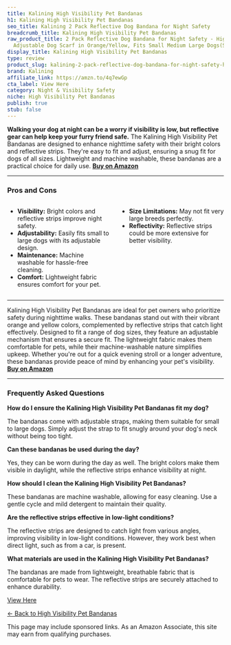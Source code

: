```yaml
---
title: Kalining High Visibility Pet Bandanas
h1: Kalining High Visibility Pet Bandanas
seo_title: Kalining 2 Pack Reflective Dog Bandana for Night Safety
breadcrumb_title: Kalining High Visibility Pet Bandanas
raw_product_title: 2 Pack Reflective Dog Bandana for Night Safety - High Visibility
  Adjustable Dog Scarf in Orange/Yellow, Fits Small Medium Large Dogs(Small)
display_title: Kalining High Visibility Pet Bandanas
type: review
product_slug: kalining-2-pack-reflective-dog-bandana-for-night-safety-high-visibility-3325d966
brand: Kalining
affiliate_link: https://amzn.to/4q7ewGp
cta_label: View Here
category: Night & Visibility Safety
niche: High Visibility Pet Bandanas
publish: true
stub: false
---
```


<div id="intro" class="full-width">
  <p><strong>Walking your dog at night can be a worry if visibility is low, but reflective gear can help keep your furry friend safe.</strong> The Kalining High Visibility Pet Bandanas are designed to enhance nighttime safety with their bright colors and reflective strips. They're easy to fit and adjust, ensuring a snug fit for dogs of all sizes. Lightweight and machine washable, these bandanas are a practical choice for daily use. <a href="https://amzn.to/4q7ewGp" rel="nofollow sponsored noopener" target="_blank"><strong>Buy on Amazon</strong></a></p>
</div>

<hr />
<h3 id="pros-cons">Pros and Cons</h3>
<div class="pc-grid" style="display:grid;grid-template-columns:1fr 1fr;gap:16px;">
  <ul>
    <li><strong>Visibility:</strong> Bright colors and reflective strips improve night safety.</li>
    <li><strong>Adjustability:</strong> Easily fits small to large dogs with its adjustable design.</li>
    <li><strong>Maintenance:</strong> Machine washable for hassle-free cleaning.</li>
    <li><strong>Comfort:</strong> Lightweight fabric ensures comfort for your pet.</li>
  </ul>
  <ul>
    <li><strong>Size Limitations:</strong> May not fit very large breeds perfectly.</li>
    <li><strong>Reflectivity:</strong> Reflective strips could be more extensive for better visibility.</li>
  </ul>
</div>
<hr />

<div class="full-width">
  <p>Kalining High Visibility Pet Bandanas are ideal for pet owners who prioritize safety during nighttime walks. These bandanas stand out with their vibrant orange and yellow colors, complemented by reflective strips that catch light effectively. Designed to fit a range of dog sizes, they feature an adjustable mechanism that ensures a secure fit. The lightweight fabric makes them comfortable for pets, while their machine-washable nature simplifies upkeep. Whether you're out for a quick evening stroll or a longer adventure, these bandanas provide peace of mind by enhancing your pet's visibility. <a href="https://amzn.to/4q7ewGp" rel="nofollow sponsored noopener" target="_blank"><strong>Buy on Amazon</strong></a></p>
</div>

<hr />
<h3 id="faqs">Frequently Asked Questions</h3>

<p><strong>How do I ensure the Kalining High Visibility Pet Bandanas fit my dog?</strong></p>
<p>The bandanas come with adjustable straps, making them suitable for small to large dogs. Simply adjust the strap to fit snugly around your dog's neck without being too tight.</p>

<p><strong>Can these bandanas be used during the day?</strong></p>
<p>Yes, they can be worn during the day as well. The bright colors make them visible in daylight, while the reflective strips enhance visibility at night.</p>

<p><strong>How should I clean the Kalining High Visibility Pet Bandanas?</strong></p>
<p>These bandanas are machine washable, allowing for easy cleaning. Use a gentle cycle and mild detergent to maintain their quality.</p>

<p><strong>Are the reflective strips effective in low-light conditions?</strong></p>
<p>The reflective strips are designed to catch light from various angles, improving visibility in low-light conditions. However, they work best when direct light, such as from a car, is present.</p>

<p><strong>What materials are used in the Kalining High Visibility Pet Bandanas?</strong></p>
<p>The bandanas are made from lightweight, breathable fabric that is comfortable for pets to wear. The reflective strips are securely attached to enhance durability.</p>
<p><a class="btn" href="https://amzn.to/4q7ewGp" target="_blank" rel="nofollow sponsored noopener">View Here</a></p>
<p><a href="/roundups/night-visibility-safety/high-visibility-pet-bandanas/">← Back to High Visibility Pet Bandanas</a></p>
<aside class="disclosure">This page may include sponsored links. As an Amazon Associate, this site may earn from qualifying purchases.</aside>

